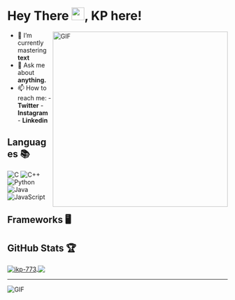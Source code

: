 # Hey There <img src="https://media.tenor.com/images/822fb670841c6f6582fefbb82e338a50/tenor.gif" width="29px">, KP here!
<img align="right" alt="GIF" height="400px" src="https://blog.insaid.co/wp-content/uploads/2020/01/Coding.gif"/>

- 🌱 I’m currently mastering **text**
- 💬 Ask me about **anything.**
- 📫 How to reach me: 
          - **Twitter** 
          - **Instagram**
          - **Linkedin**
         
## Languages 📚 

![C](https://img.shields.io/badge/-C-000?style=flat&logo=C)
![C++](https://img.shields.io/badge/-C++-000?style=flat&logo=C%2B%2B&logoColor=00599C)
![Python](https://img.shields.io/badge/-Python-000?style=flat&logo=python)
![Java](https://img.shields.io/badge/-Java-000?style=flat&logo=Java&logoColor=007396)
![JavaScript](https://img.shields.io/badge/-JavaScript-000?style=flat&logo=javascript)

## Frameworks 🖥

##  GitHub Stats 🏆
<a href="https://github.com/ikp-773">
  <img align="center" src="https://github-readme-stats.vercel.app/api?username=ikp-773"&show_icons=true&theme=tokyonight&icon_color=6392DF&hide=prs" alt="ikp-773"'s GitHub Stats" />
</a> 
<a href="https://github.com/ikp-773"">
  <img align="center" src="https://github-readme-stats.vercel.app/api/top-langs/?username=ikp-773"&layout=compact&show_icons=true&theme=tokyonight&icon_color=6392DF&hide=prs" />
</a>

 ---
 
<img align="center" alt="GIF" src="https://github4life.herokuapp.com/ikp-773.gif"/>


